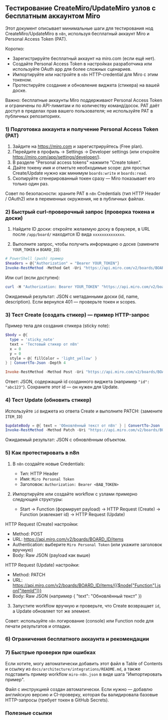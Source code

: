 ## Тестирование CreateMiro/UpdateMiro узлов с бесплатным аккаунтом Miro

Этот документ описывает минимальные шаги для тестирования нод CreateMiro/UpdateMiro в `n8n`, используя бесплатный аккаунт Miro и Personal Access Token (PAT).

Коротко:
- Зарегистрируйте бесплатный аккаунт на miro.com (если ещё нет).
- Создайте Personal Access Token в настройках разработчика или используйте OAuth app для более сложных сценариев.
- Импортируйте или настройте в `n8n` HTTP-credential для Miro с этим токеном.
- Протестируйте создание и обновление виджета (стикера) на вашей доске.

Важно: бесплатные аккаунты Miro поддерживают Personal Access Token и ограничены по API-лимитам и по количеству команд/досок. PAT даёт доступ в пределах прав вашего пользователя; не используйте PAT в публичных репозиториях.

### 1) Подготовка аккаунта и получение Personal Access Token (PAT)

1. Зайдите на https://miro.com и зарегистрируйтесь (Free plan).
2. Перейдите в профиль → Settings → Developer settings (или откройте https://miro.com/app/settings/developer/).
3. В разделе "Personal access tokens" нажмите "Create token".
4. Дайте токену имя и отметьте необходимые scope: для простых Create/Update нужно как минимум `boards:write` и `boards:read`.
5. Скопируйте сгенерированный токен сразу — Miro показывает его только один раз.

Совет по безопасности: храните PAT в `n8n` Credentials (тип HTTP Header / OAuth2) или в переменных окружения, не в публичных файлах.

### 2) Быстрый curl-проверочный запрос (проверка токена и доски)

1. Найдите ID доски: откройте желаемую доску в браузере, в URL после `/app/board/` находится ID вида `xxxxxxxxxxxxxx`.

2. Выполните запрос, чтобы получить информацию о доске (замените `YOUR_TOKEN` и `BOARD_ID`):

```powershell
# PowerShell (pwsh) пример
$headers = @{"Authorization" = "Bearer YOUR_TOKEN"}
Invoke-RestMethod -Method Get -Uri "https://api.miro.com/v2/boards/BOARD_ID" -Headers $headers
```

Или curl (если доступен):

```powershell
curl -H "Authorization: Bearer YOUR_TOKEN" "https://api.miro.com/v2/boards/BOARD_ID"
```

Ожидаемый результат: JSON с метаданными доски (id, name, description). Если вернулся 401 — проверьте токен и scopes.

### 3) Тест Create (создать стикер) — пример HTTP-запрос

Пример тела для создания стикера (sticky note):

```powershell
$body = @{
  type = 'sticky_note'
  text = 'Тестовый стикер от n8n'
  x = 0
  y = 0
  style = @{ fillColor = 'light_yellow' }
} | ConvertTo-Json -Depth 4

Invoke-RestMethod -Method Post -Uri "https://api.miro.com/v2/boards/BOARD_ID/items" -Headers $headers -Body $body -ContentType 'application/json'
```

Ответ: JSON, содержащий id созданного виджета (например `"id": "abc123"`). Сохраните этот id — он нужен для Update.

### 4) Тест Update (обновить стикер)

Используйте `id` виджета из ответа Create и выполните PATCH: (замените `ITEM_ID`)

```powershell
$updateBody = @{ text = 'Обновлённый текст от n8n' } | ConvertTo-Json
Invoke-RestMethod -Method Patch -Uri "https://api.miro.com/v2/boards/BOARD_ID/items/ITEM_ID" -Headers $headers -Body $updateBody -ContentType 'application/json'
```

Ожидаемый результат: JSON с обновлённым объектом.

### 5) Как протестировать в n8n

1. В `n8n` создайте новые Credentials:
   - Тип: HTTP Header
   - Имя: `Miro Personal Token`
   - Заголовок: `Authorization: Bearer <ВАШ_TOKEN>`

2. Импортируйте или создайте workflow с узлами примерно следующей структуры:
   - Start -> Function (формирует payload) -> HTTP Request (Create) -> Function (извлекает id) -> HTTP Request (Update)

HTTP Request (Create) настройки:
 - Method: POST
 - URL: https://api.miro.com/v2/boards/BOARD_ID/items
 - Authentication: выберите `Miro Personal Token` (или укажите заголовок вручную)
 - Body: Raw JSON (payload как выше)

HTTP Request (Update) настройки:
 - Method: PATCH
 - URL: https://api.miro.com/v2/boards/BOARD_ID/items/{{$node["Function"].json["itemId"]}}
 - Body: Raw JSON (например { "text": "Обновлённый текст" })

3. Запустите workflow вручную и проверьте, что Create возвращает `id`, а Update обновляет тот же элемент.

Совет: используйте `n8n` логирование (console) или Function node для печати результатов и отладки.

### 6) Ограничения бесплатного аккаунта и рекомендации


### 7) Быстрые проверки при ошибках


Если хотите, могу автоматически добавить этот файл в Table of Contents и ссылку из `docs/architecture/integrations/README.md`, а также подставить пример workflow `miro-n8n.json` в виде шага "Импортировать пример".

Файл с инструкцией создан автоматически. Если нужно — добавлю английскую версию и CI-проверку, которая бы валидировала базовые HTTP-запросы (требует токен в GitHub Secrets).

### Полезные ссылки

